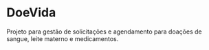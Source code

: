 # DoeVida
Projeto para gestão de solicitações e agendamento para doações de sangue, leite materno e medicamentos.
